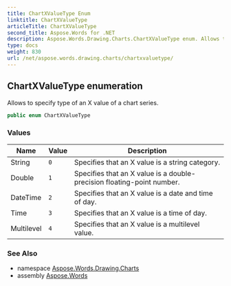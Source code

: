 ```yaml
---
title: ChartXValueType Enum
linktitle: ChartXValueType
articleTitle: ChartXValueType
second_title: Aspose.Words for .NET
description: Aspose.Words.Drawing.Charts.ChartXValueType enum. Allows to specify type of an X value of a chart series in C#.
type: docs
weight: 830
url: /net/aspose.words.drawing.charts/chartxvaluetype/
---
```

## ChartXValueType enumeration

Allows to specify type of an X value of a chart series.

```csharp
public enum ChartXValueType
```

### Values

| Name | Value | Description |
| --- | --- | --- |
| String | `0` | Specifies that an X value is a string category. |
| Double | `1` | Specifies that an X value is a double-precision floating-point number. |
| DateTime | `2` | Specifies that an X value is a date and time of day. |
| Time | `3` | Specifies that an X value is a time of day. |
| Multilevel | `4` | Specifies that an X value is a multilevel value. |

### See Also

* namespace [Aspose.Words.Drawing.Charts](../../aspose.words.drawing.charts/)
* assembly [Aspose.Words](../../)
